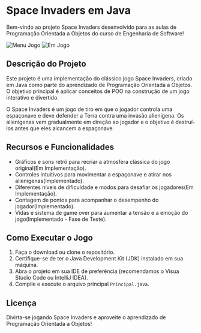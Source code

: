 # Space Invaders em Java

Bem-vindo ao projeto Space Invaders desenvolvido para as aulas de Programação Orientada a Objetos do curso de Engenharia de Software!

![Menu Jogo](https://snipboard.io/go5TFz.jpg)
![Em Jogo](https://snipboard.io/qXeaI6.jpg)

## Descrição do Projeto

Este projeto é uma implementação do clássico jogo Space Invaders, criado em Java como parte do aprendizado de Programação Orientada a Objetos. O objetivo principal é aplicar conceitos de POO na construção de um jogo interativo e divertido.

O Space Invaders é um jogo de tiro em que o jogador controla uma espaçonave e deve defender a Terra contra uma invasão alienígena. Os alienígenas vem gradualmente em direção ao jogador e o objetivo é destruí-los antes que eles alcancem a espaçonave.

## Recursos e Funcionalidades

- Gráficos e sons retrô para recriar a atmosfera clássica do jogo original(Em Implementação).
- Controles intuitivos para movimentar a espaçonave e atirar nos alienígenas(Implementado).
- Diferentes níveis de dificuldade e modos para desafiar os jogadores(Em Implementação).
- Contagem de pontos para acompanhar o desempenho do jogador(Implementado).
- Vidas e sistema de game over para aumentar a tensão e a emoção do jogo(Implementado - Fase de Teste).

## Como Executar o Jogo

1. Faça o download ou clone o repositório.
2. Certifique-se de ter o Java Development Kit (JDK) instalado em sua máquina.
3. Abra o projeto em sua IDE de preferência (recomendamos o Visua Studio Code ou IntelliJ IDEA).
4. Compile e execute o arquivo principal `Principal.java`.

## Licença

Divirta-se jogando Space Invaders e aproveite o aprendizado de Programação Orientada a Objetos!

